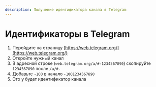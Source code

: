```yaml
---
description: Получение идентификатора канала в Telegram
---
```


# Идентификаторы в Telegram

1. Перейдите на страницу [https://web.telegram.org/](https://web.telegram.org/)
2. Откройте нужный канал
3. В адресной строке (`web.telegram.org/a/#-1234567890`) скопируйте `1234567890` после `/a/#-`
4. Добавьте `-100` в начало `-1001234567890`
5. Это у будет идентификатор канала
